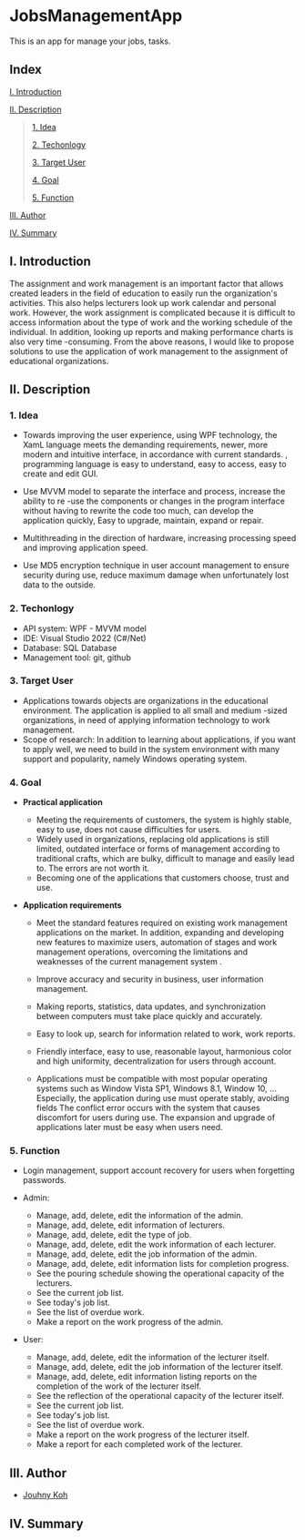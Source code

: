 <div id="Top"></div>

# JobsManagementApp
This is an app for manage your jobs, tasks.

## Index

 [I. Introduction](#intro)

 [II. Description](#descript)

> [1. Idea](#idea)
>
> [2. Techonlogy](#tech)
>
> [3. Target User](#user)
>
> [4. Goal](#goal)
>
> [5. Function](#funct)

[III. Author](#auth)

[IV. Summary](#sum)

<div id="intro"></div>

## I. Introduction
The assignment and work management is an important factor that allows created leaders in the field of education to easily run the organization's activities. This also helps lecturers look up work calendar and personal work.
However, the work assignment is complicated because it is difficult to access information about the type of work and the working schedule of the individual. In addition, looking up reports and making performance charts is also very time -consuming.
From the above reasons, I would like to propose solutions to use the application of work management to the assignment of educational organizations.

<div id="descript"></div>

## II. Description

<div id="idea"></div>

### 1. Idea
* Towards improving the user experience, using WPF technology, the XamL language meets the demanding requirements, newer, more modern and intuitive interface, in accordance with current standards. , programming language is easy to understand, easy to access, easy to create and edit GUI.

* Use MVVM model to separate the interface and process, increase the ability to re -use the components or changes in the program interface without having to rewrite the code too much, can develop the application quickly, Easy to upgrade, maintain, expand or repair.

* Multithreading in the direction of hardware, increasing processing speed and improving application speed.

* Use MD5 encryption technique in user account management to ensure security during use, reduce maximum damage when unfortunately lost data to the outside.

<div id="tech"></div>

### 2. Techonlogy
* API system: WPF - MVVM model
* IDE: Visual Studio 2022 (C#/Net)
* Database: SQL Database
* Management tool: git, github


<div id="user"></div>

### 3. Target User
* Applications towards objects are organizations in the educational environment. The application is applied to all small and medium -sized organizations, in need of applying information technology to work management.
* Scope of research: In addition to learning about applications, if you want to apply well, we need to build in the system environment with many support and popularity, namely Windows operating system.

<div id="goal"></div>

### 4. Goal

 * <strong>Practical application</strong>
 
   * Meeting the requirements of customers, the system is highly stable, easy to use, does not cause difficulties for users.
   * Widely used in organizations, replacing old applications is still limited, outdated interface or forms of management according to traditional crafts, which are bulky, difficult to manage and easily lead to. The errors are not worth it.
   * Becoming one of the applications that customers choose, trust and use.


 * <strong>Application requirements</strong>
 
    * Meet the standard features required on existing work management applications on the market. In addition, expanding and developing new features to maximize users, automation of stages and work management operations, overcoming the limitations and weaknesses of the current management system .
    
    * Improve accuracy and security in business, user information management.
    
    * Making reports, statistics, data updates, and synchronization between computers must take place quickly and accurately.
    
    * Easy to look up, search for information related to work, work reports.
    
    * Friendly interface, easy to use, reasonable layout, harmonious color and high uniformity, decentralization for users through account.
    
    * Applications must be compatible with most popular operating systems such as Window Vista SP1, Windows 8.1, Window 10, ... Especially, the application during use must operate stably, avoiding fields The conflict error occurs with the system that causes discomfort for users during use. The expansion and upgrade of applications later must be easy when users need.
    
<div id="funct"></div>

### 5. Function
* Login management, support account recovery for users when forgetting passwords.

* Admin:
  * Manage, add, delete, edit the information of the admin.
  * Manage, add, delete, edit information of lecturers.
  * Manage, add, delete, edit the type of job.
  * Manage, add, delete, edit the work information of each lecturer.
  * Manage, add, delete, edit the job information of the admin.
  * Manage, add, delete, edit information lists for completion progress.
  * See the pouring schedule showing the operational capacity of the lecturers.
  * See the current job list.
  * See today's job list.
  * See the list of overdue work.
  * Make a report on the work progress of the admin.
* User:
  * Manage, add, delete, edit the information of the lecturer itself.
  * Manage, add, delete, edit the job information of the lecturer itself.
  * Manage, add, delete, edit information listing reports on the completion of the work of the lecturer itself.
  * See the reflection of the operational capacity of the lecturer itself.
  * See the current job list.
  * See today's job list.
  * See the list of overdue work.
  * Make a report on the work progress of the lecturer itself.
  * Make a report for each completed work of the lecturer.

<div id="auth"></div>

## III. Author

* [Jouhny Koh](https://github.com/JouhnyKoh)

<div id="sum"></div>

## IV. Summary
